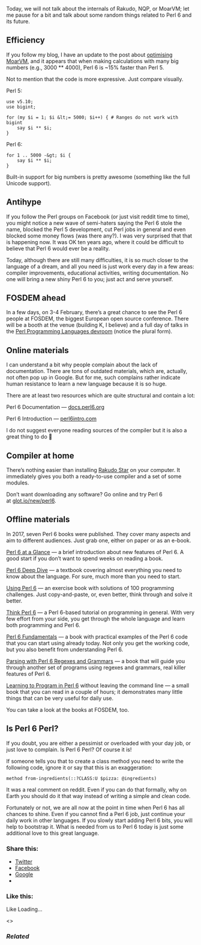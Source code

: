 Today, we will not talk about the internals of Rakudo, NQP, or MoarVM; let me pause for a bit and talk about some random things related to Perl 6 and its future.

## Efficiency

If you follow my blog, I have an update to the post about [optimising MoarVM][1], and it appears that when making calculations with many big numbers (e.g., 3000 \*\* 4000), Perl 6 is ~15% faster than Perl 5.

Not to mention that the code is more expressive. Just compare visually.

Perl 5:

	use v5.10;
	use bigint;

	for (my $i = 1; $i &lt;= 5000; $i++) { # Ranges do not work with bigint
	    say $i ** $i;
	}

Perl 6:

	for 1 .. 5000 -&gt; $i {
	    say $i ** $i;
	}

Built-in support for big numbers is pretty awesome (something like the full Unicode support).

## Antihype

If you follow the Perl groups on Facebook (or just visit reddit time to time), you might notice a new wave of semi-haters saying the Perl 6 stole the name, blocked the Perl 5 development, cut Perl jobs in general and even blocked some money flows (was there any?). I was very surprised that that is happening now. It was OK ten years ago, where it could be difficult to believe that Perl 6 would ever be a reality.

Today, although there are still many difficulties, it is so much closer to the language of a dream, and all you need is just work every day in a few areas: compiler improvements, educational activities, writing documentation. No one will bring a new shiny Perl 6 to you; just act and serve yourself.

## FOSDEM ahead

In a few days, on 3-4 February, there’s a great chance to see the Perl 6 people at FOSDEM, the biggest European open source conference. There will be a booth at the venue (building K, I believe) and a full day of talks in the [Perl Programming Languages devroom][2] (notice the plural form).

## Online materials

I can understand a bit why people complain about the lack of documentation. There are tons of outdated materials, which are, actually, not often pop up in Google. But for me, such complains rather indicate human resistance to learn a new language because it is so huge.

There are at least two resources which are quite structural and contain a lot:

Perl 6 Documentation — [docs.perl6.org][3]

Perl 6 Introduction — [perl6intro.com][4]

I do not suggest everyone reading sources of the compiler but it is also a great thing to do 🙂

## Compiler at home

There’s nothing easier than installing [Rakudo Star][5] on your computer. It immediately gives you both a ready-to-use compiler and a set of some modules.

Don’t want downloading any software? Go online and try Perl 6 at [glot.io/new/perl6][6].

## Offline materials

In 2017, seven Perl 6 books were published. They cover many aspects and aim to different audiences. Just grab one, either on paper or as an e-book.

[Perl 6 at a Glance][7] — a brief introduction about new features of Perl 6. A good start if you don’t want to spend weeks on reading a book.

[Perl 6 Deep Dive][8] — a textbook covering almost everything you need to know about the language. For sure, much more than you need to start.

[Using Perl 6][9] — an exercise book with solutions of 100 programming challenges. Just copy-and-paste, or, even better, think through and solve it better.

[Think Perl 6][10] — a Perl 6-based tutorial on programming in general. With very few effort from your side, you get through the whole language and learn both programming and Perl 6.

[Perl 6 Fundamentals][11] — a book with practical examples of the Perl 6 code that you can start using already today. Not only you get the working code, but you also benefit from understanding Perl 6.

[Parsing with Perl 6 Regexes and Grammars][12] — a book that will guide you through another set of programs using regexes and grammars, real killer features of Perl 6.

[Learning to Program in Perl 6][13] without leaving the command line — a small book that you can read in a couple of hours; it demonstrates many little things that can be very useful for daily use.

You can take a look at the books at FOSDEM, too.

## Is Perl 6 Perl?

If you doubt, you are either a pessimist or overloaded with your day job, or just love to complain. Is Perl 6 Perl? Of course it is!

If someone tells you that to create a class method you need to write the following code, ignore it or say that this is an exaggeration:

	method from-ingredients(::?CLASS:U $pizza: @ingredients)

It was a real comment on reddit. Even if you can do that formally, why on Earth you should do it that way instead of writing a simple and clean code.

Fortunately or not, we are all now at the point in time when Perl 6 has all chances to shine. Even if you cannot find a Perl 6 job, just continue your daily work in other languages. If you slowly start adding Perl 6 bits, you will help to bootstrap it. What is needed from us to Perl 6 today is just some additional love to this great language.

### Share this:

* [Twitter][14]
* [Facebook][15]
* [Google][16]
*

### Like this:

Like Loading...

<>

### _Related_

  [1]: https://perl6.online/2018/01/19/30-how-i-was-optimising-moarvm/
  [2]: https://fosdem.org/2018/schedule/track/perl_programming_languages/
  [3]: https://docs.perl6.org
  [4]: http://perl6intro.com
  [5]: http://rakudo.org/how-to-get-rakudo/
  [6]: https://glot.io/new/perl6
  [7]: https://deeptext.media/perl6-at-a-glance
  [8]: https://www.packtpub.com/application-development/perl-6-deep-dive
  [9]: https://deeptext.media/using-perl6
  [10]: http://greenteapress.com/wp/think-perl-6/
  [11]: http://www.apress.com/us/book/9781484228982
  [12]: https://www.apress.com/gp/book/9781484232279
  [13]: https://www.amazon.com/Learning-program-Perl-Getting-programming-ebook/dp/B07221XCVL
  [14]: https://perl6.online/2018/01/21/31-its-time-for-optimism/?share=twitter "Click to share on Twitter"
  [15]: https://perl6.online/2018/01/21/31-its-time-for-optimism/?share=facebook "Click to share on Facebook"
  [16]: https://perl6.online/2018/01/21/31-its-time-for-optimism/?share=google-plus-1 "Click to share on Google+"